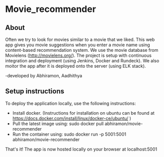 # Movie_recommender

## About

Often we try to look for movies similar to a movie that we liked. This web app gives you movie suggestions when you enter a movie name using content-based recommendation system. We use the movie database from Movielens (http://movielens.org/). The project is setup with continuous integration and deployment (using Jenkins, Docker and Rundeck). We also moitor the app after it is deployed onto the server (using ELK stack).

-developed by Abhiramon, Aadhithya


## Setup instructions

To deploy the application locally, use the following instructions:
* Install docker. (Instructions for installation on ubuntu can be found at https://docs.docker.com/install/linux/docker-ce/ubuntu/ )
* Pull the latest image using: sudo docker pull abhiramon/movie-recommender
* Run the container using: sudo docker run -p 5001:5001 abhiramon/movie-recommender

That's it! The app is now hosted locally on your browser at localhost:5001